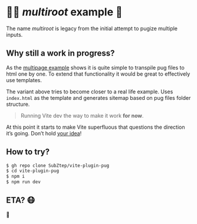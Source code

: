 # :japanese_goblin::construction_worker: _multiroot_ example :paw_prints:

The name _multiroot_ is legacy from the initial attempt to pugize multiple inputs.

## Why still a work in progress?

As the [multipage example](../multipage) shows it is quite simple to transpile pug files to html one by one. To extend that functionality it would be great to effectively use templates.

The variant above tries to become closer to a real life example. Uses `index.html` as the template and generates sitemap based on pug files folder structure.

> Running Vite dev the way to make it work **for now**.

At this point it starts to make Vite superfluous that questions the direction it’s going. Don’t hold [your idea](https://github.com/SubZtep/vite-plugin-pug/discussions/2)!

## How to try?

```bash
$ gh repo clone SubZtep/vite-plugin-pug
$ cd vite-plugin-pug
$ npm i
$ npm run dev
```

## ETA? :mask:

:pray:
